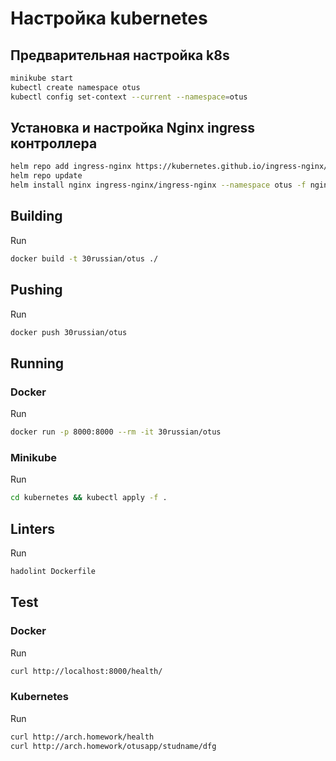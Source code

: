 # Настройка kubernetes

## Предварительная настройка k8s
```bash
minikube start
kubectl create namespace otus
kubectl config set-context --current --namespace=otus
````

## Установка и настройка Nginx ingress контроллера
```bash
helm repo add ingress-nginx https://kubernetes.github.io/ingress-nginx/
helm repo update
helm install nginx ingress-nginx/ingress-nginx --namespace otus -f nginx_ingress.yaml
```

## Building
Run
```bash
docker build -t 30russian/otus ./
```
## Pushing
Run
```bash
docker push 30russian/otus
```

## Running
### Docker
Run
```bash
docker run -p 8000:8000 --rm -it 30russian/otus
```
### Minikube
Run
```bash
cd kubernetes && kubectl apply -f .
```

## Linters
Run
```bash
hadolint Dockerfile
```

## Test
### Docker
Run
```bash
curl http://localhost:8000/health/
```
### Kubernetes
Run
```bash
curl http://arch.homework/health
curl http://arch.homework/otusapp/studname/dfg
```